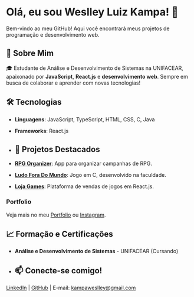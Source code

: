 # Olá, eu sou **Weslley Luiz Kampa**! 👋

Bem-vindo ao meu GitHub! Aqui você encontrará meus projetos de programação e desenvolvimento web.

## 🚀 Sobre Mim
🎓 Estudante de Análise e Desenvolvimento de Sistemas na UNIFACEAR, apaixonado por **JavaScript**, **React.js** e **desenvolvimento web**. Sempre em busca de colaborar e aprender com novas tecnologias!

## 🛠️ Tecnologias
- **Linguagens**: JavaScript, TypeScript, HTML, CSS, C, Java
- **Frameworks**: React.js

- ## 📂 Projetos Destacados
- [**RPG Organizer**](https://test-b6bc2.web.app/): App para organizar campanhas de RPG.
- [**Ludo Fora Do Mundo**](https://github.com/agr3w/Ludo_fora_do_mundo): Jogo em C, desenvolvido na faculdade.
- [**Loja Games**](https://lojagames-refatorado.vercel.app/): Plataforma de vendas de jogos em React.js.

### **Portfolio**
Veja mais no meu [Portfolio](https://portfolio-weslley-kampa.netlify.app/) ou [Instagram](https://www.instagram.com/weslley_kampa/).

## 📈 Formação e Certificações
- **Análise e Desenvolvimento de Sistemas** - UNIFACEAR (Cursando)

- ## 📫 Conecte-se comigo!
[LinkedIn](https://www.linkedin.com/in/weslley-luiz-kampa) | [GitHub](https://github.com/agr3w) | E-mail: kampaweslley@gmail.com
